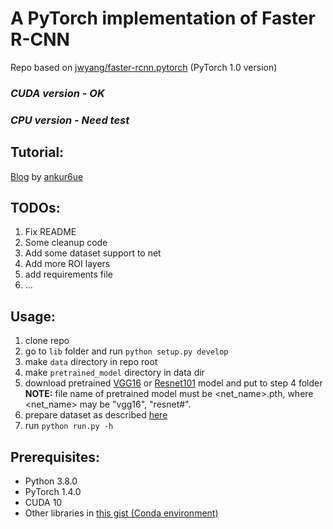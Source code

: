# A PyTorch implementation of Faster R-CNN
Repo based on [jwyang/faster-rcnn.pytorch](https://github.com/jwyang/faster-rcnn.pytorch/tree/pytorch-1.0) (PyTorch 1.0 version)

### ***CUDA version - OK***
### ***CPU version - Need test***

## Tutorial:
[Blog](http://www.telesens.co/2018/03/11/object-detection-and-classification-using-r-cnns) by [ankur6ue](https://github.com/ankur6ue)

## TODOs:
1. Fix README
2. Some cleanup code
3. Add some dataset support to net
4. Add more ROI layers
5. add requirements file
6. ...

## Usage:
1. clone repo
2. go to `lib` folder and run `python setup.py develop`
3. make `data` directory in repo root
4. make `pretrained_model` directory in data dir
5. download pretrained [VGG16](https://www.dropbox.com/s/s3brpk0bdq60nyb/vgg16_caffe.pth?dl=0) or [Resnet101](https://www.dropbox.com/s/iev3tkbz5wyyuz9/resnet101_caffe.pth?dl=0) model and put to step 4 folder
**NOTE:** file name of pretrained model must be <net_name>.pth, where <net_name> may be "vgg16", "resnet#".
6. prepare dataset as described [here](https://github.com/rbgirshick/py-faster-rcnn#beyond-the-demo-installation-for-training-and-testing-models)
7. run `python run.py -h`

## Prerequisites:
- Python 3.8.0
- PyTorch 1.4.0
- CUDA 10
- Other libraries in [this gist (Conda environment)](https://gist.github.com/loolzaaa/fdbc406d281db9dc0a723536a41679d6)
